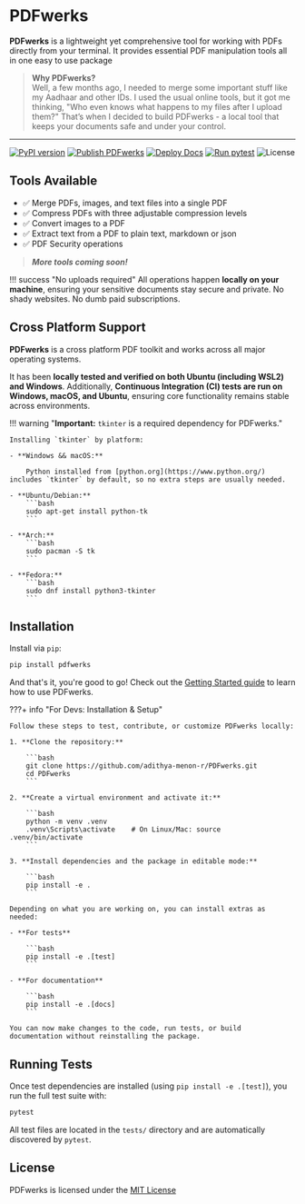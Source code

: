 # PDFwerks

**PDFwerks** is a lightweight yet comprehensive tool for working with PDFs directly from your terminal. It provides essential PDF manipulation tools all in one easy to use package

> **Why PDFwerks?**  
> Well, a few months ago, I needed to merge some important stuff like my Aadhaar and other IDs. I used the usual online tools, but it got me thinking, "Who even knows what happens to my files after I upload them?" That’s when I decided to build PDFwerks - a local tool that keeps your documents safe and under your control.
---

[![PyPI version](https://img.shields.io/pypi/v/pdfwerks.svg)](https://pypi.org/project/pdfwerks/)
[![Publish PDFwerks](https://github.com/adithya-menon-r/PDFwerks/actions/workflows/publish.yaml/badge.svg)](https://github.com/adithya-menon-r/PDFwerks/actions/workflows/publish.yaml)
[![Deploy Docs](https://github.com/adithya-menon-r/PDFwerks/actions/workflows/deploy.yaml/badge.svg)](https://github.com/adithya-menon-r/PDFwerks/actions/workflows/deploy.yaml)
[![Run pytest](https://github.com/adithya-menon-r/PDFwerks/actions/workflows/test.yaml/badge.svg)](https://github.com/adithya-menon-r/PDFwerks/actions/workflows/test.yaml)
![License](https://img.shields.io/github/license/adithya-menon-r/PDFwerks)

## Tools Available

- ✅ Merge PDFs, images, and text files into a single PDF  
- ✅ Compress PDFs with three adjustable compression levels  
- ✅ Convert images to a PDF  
- ✅ Extract text from a PDF to plain text, markdown or json 
- ✅ PDF Security operations

> _**More tools coming soon!**_

!!! success "No uploads required"
    All operations happen **locally on your machine**, ensuring your sensitive documents stay secure and private. No shady websites. No dumb paid subscriptions.

## Cross Platform Support

**PDFwerks** is a cross platform PDF toolkit and works across all major operating systems.

It has been **locally tested and verified on both Ubuntu (including WSL2) and Windows**. Additionally, **Continuous Integration (CI) tests are run on Windows, macOS, and Ubuntu**, ensuring core functionality remains stable across environments.

!!! warning "**Important:** `tkinter` is a required dependency for PDFwerks."
    
    Installing `tkinter` by platform:

    - **Windows && macOS:**

        Python installed from [python.org](https://www.python.org/) includes `tkinter` by default, so no extra steps are usually needed.

    - **Ubuntu/Debian:**
        ```bash
        sudo apt-get install python-tk
        ```
    
    - **Arch:**
        ```bash
        sudo pacman -S tk
        ```

    - **Fedora:**
        ```bash
        sudo dnf install python3-tkinter
        ```

## Installation

Install via `pip`:

```bash
pip install pdfwerks
```

And that's it, you're good to go! Check out the [Getting Started guide](getting-started.md) to learn how to use PDFwerks.

???+ info "For Devs: Installation & Setup"

    Follow these steps to test, contribute, or customize PDFwerks locally:

    1. **Clone the repository:**

        ```bash
        git clone https://github.com/adithya-menon-r/PDFwerks.git
        cd PDFwerks
        ```

    2. **Create a virtual environment and activate it:**

        ```bash
        python -m venv .venv
        .venv\Scripts\activate    # On Linux/Mac: source .venv/bin/activate
        ```

    3. **Install dependencies and the package in editable mode:**

        ```bash
        pip install -e .
        ```

    Depending on what you are working on, you can install extras as needed:

    - **For tests**

        ```bash
        pip install -e .[test]
        ```

    - **For documentation**

        ```bash
        pip install -e .[docs]
        ```

    You can now make changes to the code, run tests, or build documentation without reinstalling the package.


## Running Tests
Once test dependencies are installed (using `pip install -e .[test]`), you run the full test suite with:

```bash
pytest
```

All test files are located in the `tests/` directory and are automatically discovered by `pytest`.

## License

PDFwerks is licensed under the [MIT License](https://github.com/adithya-menon-r/PDFwerks/blob/main/LICENSE)
